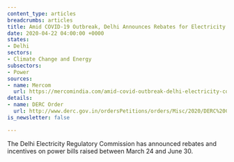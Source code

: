 ```yaml
---
content_type: articles
breadcrumbs: articles
title: Amid COVID-19 Outbreak, Delhi Announces Rebates for Electricity Consumers
date: 2020-04-22 04:00:00 +0000
states:
- Delhi
sectors:
- Climate Change and Energy
subsectors:
- Power
sources:
- name: Mercom
  url: https://mercomindia.com/amid-covid-outbreak-delhi-electricity-consumers/
details:
- name: DERC Order
  url: http://www.derc.gov.in/ordersPetitions/orders/Misc/2020/DERC%20COVID%2019%20ORDER.pdf
is_newsletter: false

---
```

The Delhi Electricity Regulatory Commission has announced rebates and incentives on power bills raised between March 24 and June 30.
